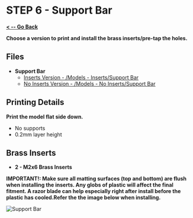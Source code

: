 # STEP 6 - Support Bar

**[< -- Go Back](../README.md)**

**Choose a version to print and install the brass inserts/pre-tap the holes.**

## Files

* **Support Bar**
	* [Inserts Version - /Models - Inserts/Support Bar](../Models%20-%20Inserts/Support%20Bar.3mf)
	* [No Inserts Version - /Models - No Inserts/Support Bar](../Models%20-%20No%20Inserts/Support%20Bar.3mf)

## Printing Details

**Print the model flat side down.**

* No supports
* 0.2mm layer height

## Brass Inserts

* **2 - M2x6 Brass Inserts**

**IMPORTANT!: Make sure all matting surfaces (top and bottom) are flush when installing the inserts. Any globs of plastic will affect the final fitment. A razor blade can help especially right after install before the plastic has cooled.Refer the the image below when installing.**

![Support Bar](../Images/Gamebox/Support%20Bar.png "Support Bar")